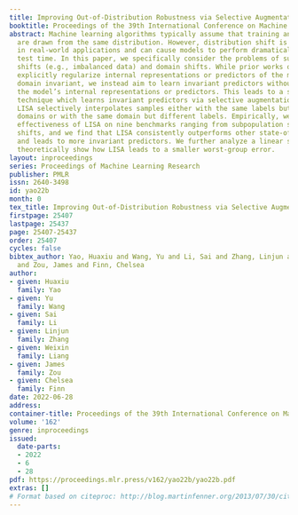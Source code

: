```yaml
---
title: Improving Out-of-Distribution Robustness via Selective Augmentation
booktitle: Proceedings of the 39th International Conference on Machine Learning
abstract: Machine learning algorithms typically assume that training and test examples
  are drawn from the same distribution. However, distribution shift is a common problem
  in real-world applications and can cause models to perform dramatically worse at
  test time. In this paper, we specifically consider the problems of subpopulation
  shifts (e.g., imbalanced data) and domain shifts. While prior works often seek to
  explicitly regularize internal representations or predictors of the model to be
  domain invariant, we instead aim to learn invariant predictors without restricting
  the model’s internal representations or predictors. This leads to a simple mixup-based
  technique which learns invariant predictors via selective augmentation called LISA.
  LISA selectively interpolates samples either with the same labels but different
  domains or with the same domain but different labels. Empirically, we study the
  effectiveness of LISA on nine benchmarks ranging from subpopulation shifts to domain
  shifts, and we find that LISA consistently outperforms other state-of-the-art methods
  and leads to more invariant predictors. We further analyze a linear setting and
  theoretically show how LISA leads to a smaller worst-group error.
layout: inproceedings
series: Proceedings of Machine Learning Research
publisher: PMLR
issn: 2640-3498
id: yao22b
month: 0
tex_title: Improving Out-of-Distribution Robustness via Selective Augmentation
firstpage: 25407
lastpage: 25437
page: 25407-25437
order: 25407
cycles: false
bibtex_author: Yao, Huaxiu and Wang, Yu and Li, Sai and Zhang, Linjun and Liang, Weixin
  and Zou, James and Finn, Chelsea
author:
- given: Huaxiu
  family: Yao
- given: Yu
  family: Wang
- given: Sai
  family: Li
- given: Linjun
  family: Zhang
- given: Weixin
  family: Liang
- given: James
  family: Zou
- given: Chelsea
  family: Finn
date: 2022-06-28
address:
container-title: Proceedings of the 39th International Conference on Machine Learning
volume: '162'
genre: inproceedings
issued:
  date-parts:
  - 2022
  - 6
  - 28
pdf: https://proceedings.mlr.press/v162/yao22b/yao22b.pdf
extras: []
# Format based on citeproc: http://blog.martinfenner.org/2013/07/30/citeproc-yaml-for-bibliographies/
---
```

